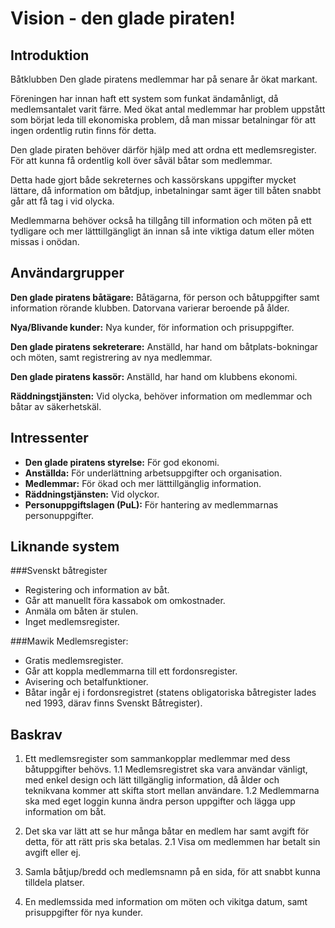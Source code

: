 # Vision - den glade piraten! #

## Introduktion ##

Båtklubben Den glade piratens medlemmar har på senare år ökat markant. 

Föreningen har innan haft ett system som funkat ändamånligt, då medlemsantalet varit färre.
Med ökat antal medlemmar har problem uppstått som börjat leda till ekonomiska problem, då 
man missar betalningar för att ingen ordentlig rutin finns för detta.

Den glade piraten behöver därför hjälp med att ordna ett medlemsregister.
För att kunna få ordentlig koll över såväl båtar som medlemmar. 

Detta hade gjort både sekreternes och kassörskans uppgifter mycket lättare,
då information om båtdjup, inbetalningar samt äger till båten snabbt går att
få tag i vid olycka. 

Medlemmarna behöver också ha tillgång till information och möten på ett tydligare 
och mer lätttillgängligt än innan så inte viktiga datum eller möten missas i onödan.


## Användargrupper ##

**Den glade piratens båtägare:** Båtägarna, för person och båtuppgifter samt information rörande klubben. Datorvana varierar beroende på ålder.

**Nya/Blivande kunder:** Nya kunder, för information och prisuppgifter.  

**Den glade piratens sekreterare:** Anställd, har hand om båtplats-bokningar och möten, samt registrering av nya medlemmar.

**Den glade piratens kassör:** Anställd, har hand om klubbens ekonomi. 

**Räddningstjänsten:** Vid olycka, behöver information om medlemmar och båtar av säkerhetskäl.

## Intressenter ##

* **Den glade piratens styrelse:** För god ekonomi.  
* **Anställda:** För underlättning arbetsuppgifter och organisation.  
* **Medlemmar:** För ökad och mer lätttillgänglig information. 
* **Räddningstjänsten:** Vid olyckor. 
* **Personuppgiftslagen (PuL):** För hantering av medlemmarnas personuppgifter. 

## Liknande system ##

###Svenskt båtregister 
* Registering och information av båt. 
* Går att manuellt föra kassabok om omkostnader.
* Anmäla om båten är stulen. 
* Inget medlemsregister.

###Mawik Medlemsregister:
* Gratis medlemsregister.
* Går att koppla medlemmarna till ett fordonsregister. 
* Avisering och betalfunktioner.
* Båtar ingår ej i fordonsregistret (statens obligatoriska båtregister lades ned 1993, därav finns Svenskt Båtregister). 

## Baskrav ## 

1. Ett medlemsregister som sammankopplar medlemmar med dess båtuppgifter behövs. 
1.1 Medlemsregistret ska vara användar vänligt, med enkel design och lätt tillgänglig information, då ålder och teknikvana kommer att skifta stort mellan användare. 
1.2 Medlemmarna ska med eget loggin kunna ändra person uppgifter och lägga upp information om båt. 

2. Det ska var lätt att se hur många båtar en medlem har samt avgift för detta, för att rätt pris ska betalas.
2.1 Visa om medlemmen har betalt sin avgift eller ej. 

3. Samla båtjup/bredd och medlemsnamn på en sida, för att snabbt kunna tilldela platser. 

4. En medlemssida med information om möten och vikitga datum, samt prisuppgifter för nya kunder. 



